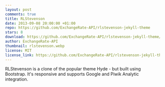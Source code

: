 ```yaml
---
layout: post
comments: true
title: RLStevenson
date: 2013-09-08 20:00:00 +01:00
repo: https://github.com/ExchangeRate-API/rlstevenson-jekyll-theme
stars: 8
download: https://github.com/ExchangeRate-API/rlstevenson-jekyll-theme/archive/master.zip
author: ExchangeRate-API
thumbnail: rlstevenson.webp
license: MIT
license_link: https://github.com/ExchangeRate-API/rlstevenson-jekyll-theme/blob/master/LICENSE.txt
---
```


RLStevenson is a clone of the popular theme Hyde - but built using Bootstrap. It's responsive and supports Google and Piwik Analytic integration.
